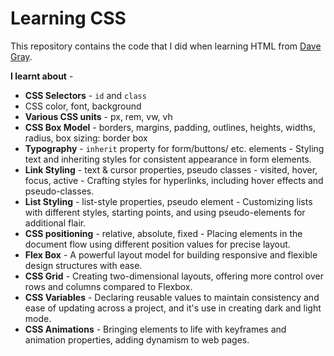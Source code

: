 # Learning CSS
This repository contains the code that I did when learning HTML from [Dave Gray](https://www.youtube.com/watch?v=n4R2E7O-Ngo).

**I learnt about** -
  - **CSS Selectors** - `id` and `class`
  - CSS color, font, background
  - **Various CSS units** - px, rem, vw, vh
  - **CSS Box Model** - borders, margins, padding, outlines, heights, widths, radius, box sizing: border box
  - **Typography** - `inherit` property for form/buttons/ etc. elements - Styling text and inheriting styles for consistent appearance in form elements.
  - **Link Styling** - text & cursor properties, pseudo classes - visited, hover, focus, active - Crafting styles for hyperlinks, including hover effects and pseudo-classes.
  - **List Styling** - list-style properties, pseudo element - Customizing lists with different styles, starting points, and using pseudo-elements for additional flair.
  - **CSS positioning** - relative, absolute, fixed - Placing elements in the document flow using different position values for precise layout.
  - **Flex Box** - A powerful layout model for building responsive and flexible design structures with ease.
  - **CSS Grid** -  Creating two-dimensional layouts, offering more control over rows and columns compared to Flexbox.
  - **CSS Variables** - Declaring reusable values to maintain consistency and ease of updating across a project, and it's use in creating dark and light mode.
  - **CSS Animations** - Bringing elements to life with keyframes and animation properties, adding dynamism to web pages.
